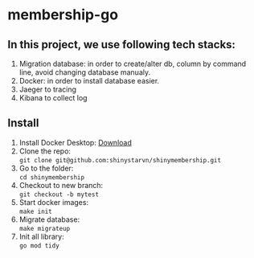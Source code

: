 # membership-go

In this project, we use following tech stacks:
----
1. Migration database: in order to create/alter db, column by command line, avoid changing database manualy.
2. Docker: in order to install database  easier.
3. Jaeger to tracing
4. Kibana to collect log

Install
------
1. Install Docker Desktop: [Download](https://www.docker.com/products/docker-desktop/)
2. Clone the repo:    
`git clone git@github.com:shinystarvn/shinymembership.git`
3. Go to the folder:   
`cd shinymembership`
4. Checkout to new branch:   
`git checkout -b mytest`
5. Start docker images:   
`make init`
6. Migrate database:   
`make migrateup`
7. Init all library:   
`go mod tidy`

